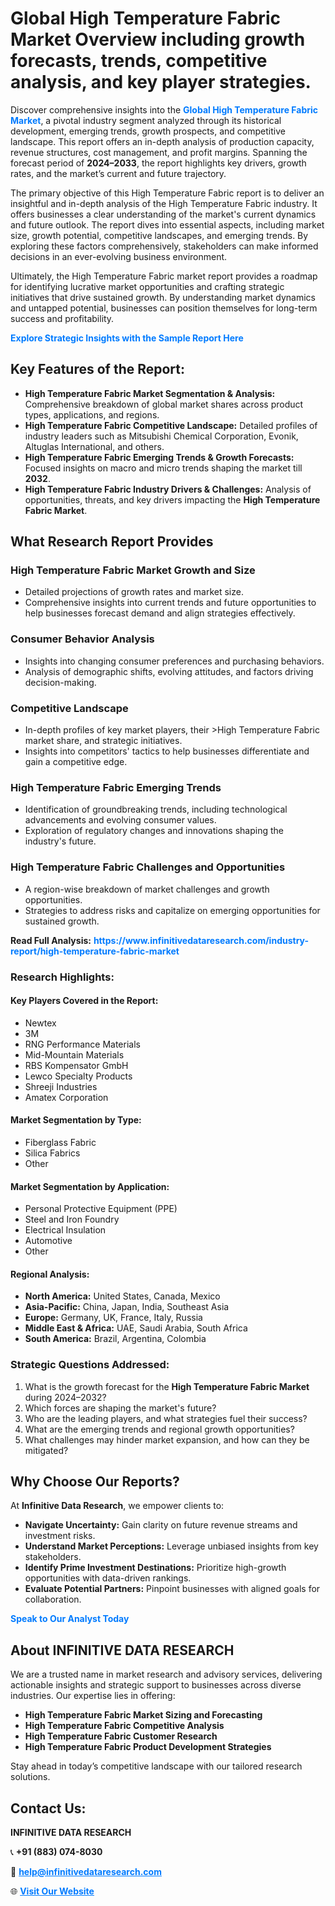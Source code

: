 <h1>Global High Temperature Fabric Market Overview including growth forecasts, trends, competitive analysis, and key player strategies.</h1>
<p>
Discover comprehensive insights into the 
<a href="https://www.infinitivedataresearch.com/industry-report/high-temperature-fabric-market" rel="dofollow" style="color: #007BFF; text-decoration: none;"><strong>Global High Temperature Fabric Market</strong></a>, a pivotal industry segment analyzed through its historical development, emerging trends, growth prospects, and competitive landscape. This report offers an in-depth analysis of production capacity, revenue structures, cost management, and profit margins. Spanning the forecast period of <strong>2024–2033</strong>, the report highlights key drivers, growth rates, and the market’s current and future trajectory.
</p>
<p>
The primary objective of this High Temperature Fabric report is to deliver an insightful and in-depth analysis of the High Temperature Fabric industry. It offers businesses a clear understanding of the market's current dynamics and future outlook. The report dives into essential aspects, including market size, growth potential, competitive landscapes, and emerging trends. By exploring these factors comprehensively, stakeholders can make informed decisions in an ever-evolving business environment.
</p>
<p>
Ultimately, the High Temperature Fabric market report provides a roadmap for identifying lucrative market opportunities and crafting strategic initiatives that drive sustained growth. By understanding market dynamics and untapped potential, businesses can position themselves for long-term success and profitability.
</p>
<p>
<a href="https://www.infinitivedataresearch.com/request-sample/reportId=105431" style="color: #007BFF; text-decoration: none;"><strong>Explore Strategic Insights with the Sample Report Here</strong></a>
</p>

<h2>Key Features of the Report:</h2>
<ul>
<li><strong>High Temperature Fabric Market Segmentation & Analysis:</strong> Comprehensive breakdown of global market shares across product types, applications, and regions.</li>
<li><strong>High Temperature Fabric Competitive Landscape:</strong> Detailed profiles of industry leaders such as Mitsubishi Chemical Corporation, Evonik, Altuglas International, and others.</li>
<li><strong>High Temperature Fabric Emerging Trends & Growth Forecasts:</strong> Focused insights on macro and micro trends shaping the market till <strong>2032</strong>.</li>
<li><strong>High Temperature Fabric Industry Drivers & Challenges:</strong> Analysis of opportunities, threats, and key drivers impacting the <strong>High Temperature Fabric Market</strong>.</li>
</ul>

<h2>What Research Report Provides</h2>
<h3>High Temperature Fabric Market Growth and Size</h3>
<ul>
<li>Detailed projections of growth rates and market size.</li>
<li>Comprehensive insights into current trends and future opportunities to help businesses forecast demand and align strategies effectively.</li>
</ul>

<h3>Consumer Behavior Analysis</h3>
<ul>
<li>Insights into changing consumer preferences and purchasing behaviors.</li>
<li>Analysis of demographic shifts, evolving attitudes, and factors driving decision-making.</li>
</ul>

<h3>Competitive Landscape</h3>
<ul>
<li>In-depth profiles of key market players, their >High Temperature Fabric market share, and strategic initiatives.</li>
<li>Insights into competitors' tactics to help businesses differentiate and gain a competitive edge.</li>
</ul>

<h3>High Temperature Fabric Emerging Trends</h3>
<ul>
<li>Identification of groundbreaking trends, including technological advancements and evolving consumer values.</li>
<li>Exploration of regulatory changes and innovations shaping the industry's future.</li>
</ul>

<h3>High Temperature Fabric Challenges and Opportunities</h3>
<ul>
<li>A region-wise breakdown of market challenges and growth opportunities.</li>
<li>Strategies to address risks and capitalize on emerging opportunities for sustained growth.</li>
</ul>
<p><strong>Read Full Analysis:</strong> <a href="https://www.infinitivedataresearch.com/industry-report/high-temperature-fabric-market" rel="dofollow" style="color: #007BFF; text-decoration: none;"><strong>https://www.infinitivedataresearch.com/industry-report/high-temperature-fabric-market</strong></a></p>
<h3>Research Highlights:</h3>
<h4>Key Players Covered in the Report:</h4>
<ul><li>Newtex</li><li>3M</li><li>RNG Performance Materials</li><li>Mid-Mountain Materials</li><li>RBS Kompensator GmbH</li><li>Lewco Specialty Products</li><li>Shreeji Industries</li><li>Amatex Corporation</li></ul>
<h4>Market Segmentation by Type:</h4>
<ul><li>Fiberglass Fabric</li><li>Silica Fabrics</li><li>Other</li></ul>
<h4>Market Segmentation by Application:</h4>
<ul><li>Personal Protective Equipment (PPE)</li><li>Steel and Iron Foundry</li><li>Electrical Insulation</li><li>Automotive</li><li>Other</li></ul>

<h4>Regional Analysis:</h4>
<ul>
<li><strong>North America:</strong> United States, Canada, Mexico</li>
<li><strong>Asia-Pacific:</strong> China, Japan, India, Southeast Asia</li>
<li><strong>Europe:</strong> Germany, UK, France, Italy, Russia</li>
<li><strong>Middle East & Africa:</strong> UAE, Saudi Arabia, South Africa</li>
<li><strong>South America:</strong> Brazil, Argentina, Colombia</li>
</ul>

<h3>Strategic Questions Addressed:</h3>
<ol>
<li>What is the growth forecast for the <strong>High Temperature Fabric Market</strong> during 2024–2032?</li>
<li>Which forces are shaping the market's future?</li>
<li>Who are the leading players, and what strategies fuel their success?</li>
<li>What are the emerging trends and regional growth opportunities?</li>
<li>What challenges may hinder market expansion, and how can they be mitigated?</li>
</ol>

<h2>Why Choose Our Reports?</h2>
<p>At <strong>Infinitive Data Research</strong>, we empower clients to:</p>
<ul>
<li><strong>Navigate Uncertainty:</strong> Gain clarity on future revenue streams and investment risks.</li>
<li><strong>Understand Market Perceptions:</strong> Leverage unbiased insights from key stakeholders.</li>
<li><strong>Identify Prime Investment Destinations:</strong> Prioritize high-growth opportunities with data-driven rankings.</li>
<li><strong>Evaluate Potential Partners:</strong> Pinpoint businesses with aligned goals for collaboration.</li>
</ul>
<p><a href="https://www.infinitivedataresearch.com/industry-report/high-temperature-fabric-market" rel="dofollow" style="color: #007BFF; text-decoration: none;"><strong>Speak to Our Analyst Today</strong></a></p>

<h2>About INFINITIVE DATA RESEARCH</h2>
<p>We are a trusted name in market research and advisory services, delivering actionable insights and strategic support to businesses across diverse industries. Our expertise lies in offering:</p>
<ul>
<li><strong>High Temperature Fabric Market Sizing and Forecasting</strong></li>
<li><strong>High Temperature Fabric Competitive Analysis</strong></li>
<li><strong>High Temperature Fabric Customer Research</strong></li>
<li><strong>High Temperature Fabric Product Development Strategies</strong></li>
</ul>
<p>Stay ahead in today’s competitive landscape with our tailored research solutions.</p>

<h2>Contact Us:</h2>
<p><strong>INFINITIVE DATA RESEARCH</strong></p>
<p>📞 <strong>+91 (883) 074-8030</strong></p>
<p>📧 <strong><a href="mailto:help@infinitivedataresearch.com" style="color: #007BFF;">help@infinitivedataresearch.com</a></strong></p>
<p>🌐 <strong><a href="https://www.infinitivedataresearch.com" rel="dofollow" style="color: #007BFF;">Visit Our Website</a></strong></p>